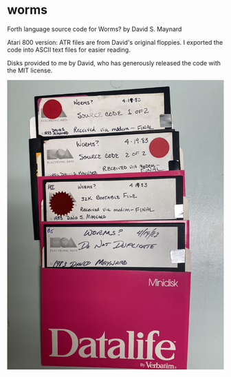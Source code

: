 # worms
Forth language source code for Worms? by David S. Maynard

Atari 800 version: ATR files are from David's original floppies. I exported the code into ASCII text files for easier reading.

Disks provided to me by David, who has generously released the code with the MIT license.

![photo of the Atari floppy disks](worms_atari_disks.jpg)
